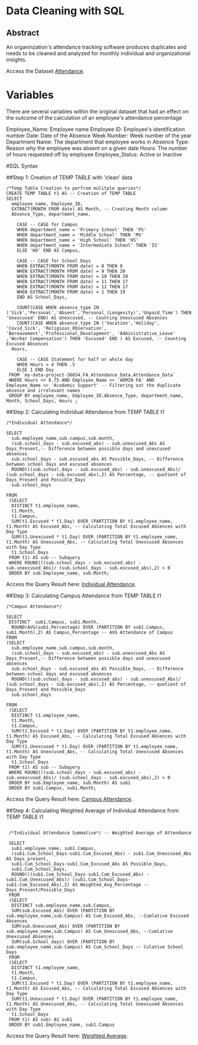 # Data Cleaning with SQL

## Abstract

An organinzation's attendance tracking software produces duplicates and needs to be cleaned and analyzed for monthly individual and organizational insights.

Access the Dataset [Attendance](https://docs.google.com/spreadsheets/d/1ps3K_gU-aGCUxVKPveSQiIy_B_8adnFv/edit?rtpof=true).

# Variables

There are several variables within the original dataset that had an effect on the outcome of the calculation of an employee's attendance percentage

Employee_Name: Employee name
Employee ID: Employee's identification number
Date: Date of the Absence
Week Number: Week number of the year
Department Name: The department that employee works in
Absence Type: Reason why the employee was absent on a given date
Hours: The number of hours requested off by employee
Employee_Status: Active or Inactive

#SQL Syntax


##Step 1: Creation of TEMP TABLE with 'clean' data

```
/*Temp Table Creation to perfrom mulitple queries*/
CREATE TEMP TABLE t1 AS -- Creation of TEMP TABLE 
SELECT 
  employee_name, Employee_ID, 
  EXTRACT(MONTH FROM date) AS Month, -- Creating Month column
  Absence_Type, department_name,
    
    CASE -- CASE for Campus
    WHEN department_name = 'Primary School' THEN 'PS'
    WHEN department_name = 'Middle School' THEN 'MS'
    WHEN department_name = 'High School' THEN 'HS'
    WHEN department_name = 'Intermediate School' THEN 'IS'
    ELSE 'HO' END AS Campus,

    CASE -- CASE for School Days
    WHEN EXTRACT(MONTH FROM date) = 8 THEN 8
    WHEN EXTRACT(MONTH FROM date) = 9 THEN 20 
    WHEN EXTRACT(MONTH FROM date) = 10 THEN 20
    WHEN EXTRACT(MONTH FROM date) = 11 THEN 17 
    WHEN EXTRACT(MONTH FROM date) = 12 THEN 17 
    WHEN EXTRACT(MONTH FROM date) = 1 THEN 19 
    END AS School_Days,

    COUNT(CASE WHEN absence_type IN ('Sick','Personal','Absent','Personal_(Longevity)','Unpaid_Time') THEN 'Unexcused' END) AS Unexcused, -- Counting Unexcused Absences
    COUNT(CASE WHEN absence_type IN ('Vacation','Holiday', 'Covid_Sick', 'Religious_Observation', 'Bereavement','Professional_Development', 'Administrative_Leave' ,'Worker Compensation') THEN 'Excused' END ) AS Excused, -- Counting Excused Absences 
  Hours, 

    CASE -- CASE Statement for half or whole day
    WHEN Hours = 4 THEN .5
    ELSE 1 END Day
 FROM `my-data-project-36654.FA_Attendance_Data.Attendance_Data`
 WHERE Hours <> 8.75 AND Employee_Name <> 'ADMIN FA' AND  Employee_Name <> 'Academic Support' -- Filtering out the duplicate absence and irrelevant names 
 GROUP BY employee_name, Employee_ID,Absence_Type, department_name, Month, School_Days, Hours ;
```

##Step 2: Calculating Individual Attendance from TEMP TABLE t1

```
/*Individual Attendance*/

SELECT
  sub.employee_name,sub.campus,sub.month,
  (sub.school_days - sub.excused_abs) - sub.unexcused_Abs AS Days_Present,-- Difference between possible days and unexcused absences  
  sub.school_days - sub.excused_abs AS Possible_Days, -- Difference between school days and excused absences
  ROUND(((sub.school_days - sub.excused_abs) - sub.unexcused_Abs)/ (sub.school_days - sub.excused_abs),2) AS Percentage, -- quotient of Days_Present and Possible_Days
  sub.school_days

FROM 
 (SELECT 
  DISTINCT t1.employee_name, 
  t1.Month, 
  t1.Campus,
  SUM(t1.Excused * t1.Day) OVER (PARTITION BY t1.employee_name, t1.Month) AS Excused_Abs, -- Calculating Total Excused Absences with Day Type
  SUM(t1.Unexcused * t1.Day) OVER (PARTITION BY t1.employee_name, t1.Month) AS Unexcused_Abs, -- Calculating Total Unexcused Absences with Day Type
  t1.School_Days
 FROM t1) AS sub -- Subquery
 WHERE ROUND(((sub.school_days - sub.excused_abs) - sub.unexcused_Abs)/ (sub.school_days - sub.excused_abs),2) > 0
 ORDER BY sub.Employee_name, sub.Month;
```
Access the Query Result here: [Individual Attendance](https://docs.google.com/spreadsheets/d/1ps3K_gU-aGCUxVKPveSQiIy_B_8adnFv/edit#gid=2062023419).

##Step 3: Calculating Campus Attendance from TEMP TABLE t1
```
/*Campus Attendance*/

SELECT 
 DISTINCT  sub1.Campus, sub1.Month, 
  ROUND(AVG(sub1.Percentage) OVER (PARTITION BY sub1.Campus, sub1.Month),2) AS Campus_Percentage -- AVG Attendance of Campus
FROM 
(SELECT
  sub.employee_name,sub.campus,sub.month,
  (sub.school_days - sub.excused_abs) - sub.unexcused_Abs AS Days_Present,-- Difference between possible days and unexcused absences  
  sub.school_days - sub.excused_abs AS Possible_Days, -- Difference between school days and excused absences
  ROUND(((sub.school_days - sub.excused_abs) - sub.unexcused_Abs)/ (sub.school_days - sub.excused_abs),2) AS Percentage, -- quotient of Days_Present and Possible_Days
  sub.school_days

FROM 
 (SELECT 
  DISTINCT t1.employee_name, 
  t1.Month, 
  t1.Campus,
  SUM(t1.Excused * t1.Day) OVER (PARTITION BY t1.employee_name, t1.Month) AS Excused_Abs, -- Calculating Total Excused Absences with Day Type
  SUM(t1.Unexcused * t1.Day) OVER (PARTITION BY t1.employee_name, t1.Month) AS Unexcused_Abs, -- Calculating Total Unexcused Absences with Day Type
  t1.School_Days
 FROM t1) AS sub -- Subquery
 WHERE ROUND(((sub.school_days - sub.excused_abs) - sub.unexcused_Abs)/ (sub.school_days - sub.excused_abs),2) > 0
 ORDER BY sub.Employee_name, sub.Month) AS sub1
 ORDER BY sub1.Campus, sub1.Month;
```
Access the Query Result here: [Campus Attendance](https://docs.google.com/spreadsheets/d/1ps3K_gU-aGCUxVKPveSQiIy_B_8adnFv/edit#gid=941992024).

##Step 4: Calculating Weighted Average of Individual Attendance from TEMP TABLE t1
```

 /*Individual Attendance Summative*/ -- Weighted Average of Attendance
 
 SELECT 
  sub1.employee_name, sub1.Campus,
  (sub1.Cum_School_Days-sub1.Cum_Excused_Abs) - sub1.Cum_Unexcused_Abs AS Days_present,
  sub1.Cum_School_Days-sub1.Cum_Excused_Abs AS Possible_Days,
  sub1.Cum_School_Days,
  ROUND(((sub1.Cum_School_Days-sub1.Cum_Excused_Abs) - sub1.Cum_Unexcused_Abs)/ (sub1.Cum_School_Days-sub1.Cum_Excused_Abs),2) AS Weighted_Avg_Percentage -- Days_Present/Possible_Days
 FROM 
 (SELECT 
  DISTINCT sub.employee_name,sub.Campus,
  SUM(sub.Excused_Abs) OVER (PARTITION BY sub.employee_name,sub.Campus) AS Cum_Excused_Abs, --Cumlative Excused Absences
  SUM(sub.Unexcused_Abs) OVER (PARTITION BY sub.employee_name,sub.Campus) AS Cum_Unexcused_Abs, --Cumlative Unexcused Absences
  SUM(sub.School_days) OVER (PARTITION BY sub.employee_name,sub.Campus) AS Cum_School_Days -- Culative School Days
 FROM
 (SELECT 
  DISTINCT t1.employee_name, 
  t1.Month, 
  t1.Campus,
  SUM(t1.Excused * t1.Day) OVER (PARTITION BY t1.employee_name, t1.Month) AS Excused_Abs, -- Calculating Total Excused Absences with Day Type
  SUM(t1.Unexcused * t1.Day) OVER (PARTITION BY t1.employee_name, t1.Month) AS Unexcused_Abs, -- Calculating Total Unexcused Absences with Day Type
  t1.School_Days
 FROM t1) AS sub) AS sub1
 ORDER BY sub1.Employee_name, sub1.Campus
```

Access the Query Result here: [Weighted Average](https://docs.google.com/spreadsheets/d/1ps3K_gU-aGCUxVKPveSQiIy_B_8adnFv/edit#gid=1633696768).
